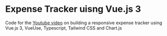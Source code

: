 # Expense Tracker uisng Vue.js 3

Code for the [Youtube video](https://youtu.be/hqTQ4Dlswco) on building a responsive expense tracker using Vue.js 3, VueUse, Typescript, Tailwind CSS and Chart.js
